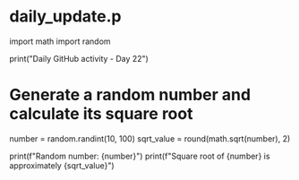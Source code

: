 # daily_update.p
import math
import random

print("Daily GitHub activity - Day 22")

# Generate a random number and calculate its square root
number = random.randint(10, 100)
sqrt_value = round(math.sqrt(number), 2)

print(f"Random number: {number}")
print(f"Square root of {number} is approximately {sqrt_value}")
